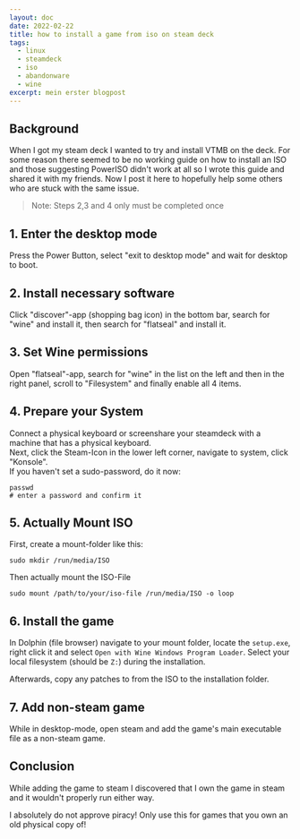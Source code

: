 ```yaml
---
layout: doc
date: 2022-02-22
title: how to install a game from iso on steam deck
tags:
  - linux
  - steamdeck
  - iso
  - abandonware
  - wine
excerpt: mein erster blogpost
---
```


## Background

When I got my steam deck I wanted to try and install VTMB on the deck. For some reason there seemed to be no working guide on how to install an ISO and those suggesting PowerISO didn't work at all so I wrote this guide and shared it with my friends. Now I post it here to hopefully help some others who are stuck with the same issue.

> Note: Steps 2,3 and 4 only must be completed once

## 1. Enter the desktop mode
Press the Power Button, select "exit to desktop mode" and wait for desktop to boot.

## 2. Install necessary software
Click "discover"-app (shopping bag icon) in the bottom bar, search for "wine" and install it, then search for "flatseal" and install it.

## 3. Set Wine permissions
Open "flatseal"-app, search for "wine" in the list on the left and then in the right panel, scroll to "Filesystem" and finally enable all 4 items.

## 4. Prepare your System
Connect a physical keyboard or screenshare your steamdeck with a machine that has a physical keyboard.  
Next, click the Steam-Icon in the lower left corner, navigate to system, click "Konsole".  
If you haven't set a sudo-password, do it now:
```shell
passwd
# enter a password and confirm it
```
## 5. Actually Mount ISO
First, create a mount-folder like this:
```shell
sudo mkdir /run/media/ISO
```
Then actually mount the ISO-File
```shell
sudo mount /path/to/your/iso-file /run/media/ISO -o loop
```
## 6. Install the game
In Dolphin (file browser) navigate to your mount folder, locate the `setup.exe`, right click it and select `Open with Wine Windows Program Loader`. Select your local filesystem (should be `Z:`) during the installation. 

Afterwards, copy any patches to from the ISO to the installation folder. 

## 7. Add non-steam game
While in desktop-mode, open steam and add the game's main executable file as a non-steam game. 
   
## Conclusion
While adding the game to steam I discovered that I own the game in steam and it wouldn't properly run either way. 

I absolutely do not approve piracy! Only use this for games that you own an old physical copy of!


<Comment />
